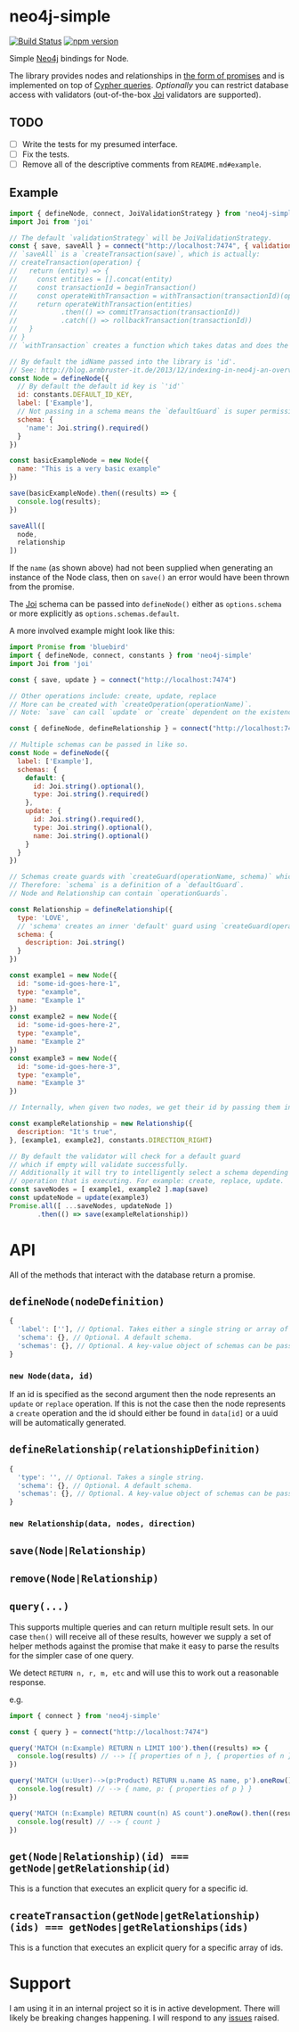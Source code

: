 # neo4j-simple

[![Build Status](https://travis-ci.org/sebinsua/neo4j-simple.png)](https://travis-ci.org/sebinsua/neo4j-simple) [![npm version](https://badge.fury.io/js/neo4j-simple.svg)](https://npmjs.org/package/neo4j-simple)

Simple [Neo4j](http://neo4j.com/) bindings for Node.

The library provides nodes and relationships in [the form of promises](https://github.com/kevinbeaty/any-promise) and is implemented on top of [Cypher queries](http://neo4j.com/developer/cypher-query-language/). *Optionally* you can restrict database access with validators (out-of-the-box [Joi](https://github.com/hapijs/joi) validators are supported).

## TODO

- [ ] Write the tests for my presumed interface.
- [ ] Fix the tests.
- [ ] Remove all of the descriptive comments from `README.md#example`.

## Example

```javascript
import { defineNode, connect, JoiValidationStrategy } from 'neo4j-simple'
import Joi from 'joi'

// The default `validationStrategy` will be JoiValidationStrategy.
const { save, saveAll } = connect("http://localhost:7474", { validationStrategy: JoiValidationStrategy } )
// `saveAll` is a `createTransaction(save)`, which is actually:
// createTransaction(operation) {
//   return (entity) => {
//     const entities = [].concat(entity)
//     const transactionId = beginTransaction()
//     const operateWithTransaction = withTransaction(transactionId)(operation)
//     return operateWithTransaction(entities)
//           .then(() => commitTransaction(transactionId))
//           .catch(() => rollbackTransaction(transactionId))
//   }
// }
// `withTransaction` creates a function which takes datas and does the required stuffs to do validations, concatenate queries, etc.

// By default the idName passed into the library is 'id'.
// See: http://blog.armbruster-it.de/2013/12/indexing-in-neo4j-an-overview/
const Node = defineNode({
  // By default the default id key is `'id'`
  id: constants.DEFAULT_ID_KEY,
  label: ['Example'],
  // Not passing in a schema means the `defaultGuard` is super permissive.
  schema: {
    'name': Joi.string().required()
  }
})

const basicExampleNode = new Node({
  name: "This is a very basic example"
})

save(basicExampleNode).then((results) => {
  console.log(results);
})

saveAll([
  node,
  relationship
])
```

If the `name` (as shown above) had not been supplied when generating an instance of the Node class, then on `save()` an error would have been thrown from the promise.

The [Joi](https://github.com/hapijs/joi) schema can be passed into `defineNode()` either as `options.schema` or more explicitly as `options.schemas.default`.

A more involved example might look like this:

```javascript
import Promise from 'bluebird'
import { defineNode, connect, constants } from 'neo4j-simple'
import Joi from 'joi'

const { save, update } = connect("http://localhost:7474")

// Other operations include: create, update, replace
// More can be created with `createOperation(operationName)`.
// Note: `save` can call `update` or `create` dependent on the existence of an id or not.

const { defineNode, defineRelationship } = connect("http://localhost:7474")

// Multiple schemas can be passed in like so.
const Node = defineNode({
  label: ['Example'],
  schemas: {
    default: {
      id: Joi.string().optional(),
      type: Joi.string().required()
    },
    update: {
      id: Joi.string().required(),
      type: Joi.string().optional(),
      name: Joi.string().optional()
    }
  }
})

// Schemas create guards with `createGuard(operationName, schema)` which outputs a `guard` function.
// Therefore: `schema` is a definition of a `defaultGuard`.
// Node and Relationship can contain `operationGuards`.

const Relationship = defineRelationship({
  type: 'LOVE',
  // 'schema' creates an inner 'default' guard using `createGuard(operationName, schema)`.
  schema: {
    description: Joi.string()
  }
})

const example1 = new Node({
  id: "some-id-goes-here-1",
  type: "example",
  name: "Example 1"
})
const example2 = new Node({
  id: "some-id-goes-here-2",
  type: "example",
  name: "Example 2"
})
const example3 = new Node({
  id: "some-id-goes-here-3",
  type: "example",
  name: "Example 3"
})

// Internally, when given two nodes, we get their id by passing them into an `id(node)`

const exampleRelationship = new Relationship({
  description: "It's true",
}, [example1, example2], constants.DIRECTION_RIGHT)

// By default the validator will check for a default guard
// which if empty will validate successfully.
// Additionally it will try to intelligently select a schema depending on the
// operation that is executing. For example: create, replace, update.
const saveNodes = [ example1, example2 ].map(save)
const updateNode = update(example3)
Promise.all([ ...saveNodes, updateNode ])
       .then(() => save(exampleRelationship))

```

# API

All of the methods that interact with the database return a promise.

## `defineNode(nodeDefinition)`

```javascript
{
  'label': [''], // Optional. Takes either a single string or array of labels.
  'schema': {}, // Optional. A default schema.
  'schemas': {}, // Optional. A key-value object of schemas can be passed in.
}
```

### `new Node(data, id)`

If an id is specified as the second argument then the node represents an `update` or `replace` operation. If this is not the case then the node represents a `create` operation and the id should either be found in `data[id]` or a uuid will be automatically generated.

## `defineRelationship(relationshipDefinition)`

```javascript
{
  'type': '', // Optional. Takes a single string.
  'schema': {}, // Optional. A default schema.
  'schemas': {}, // Optional. A key-value object of schemas can be passed in.
}
```

### `new Relationship(data, nodes, direction)`

## `save(Node|Relationship)`

## `remove(Node|Relationship)`

## `query(...)`

This supports multiple queries and can return multiple result sets. In our case `then()` will receive all of these results, however we supply a set of helper methods against the promise that make it easy to parse the results for the simpler case of one query.

We detect `RETURN n, r, m, etc` and will use this to work out a reasonable response.

e.g.

```javascript
import { connect } from 'neo4j-simple'

const { query } = connect("http://localhost:7474")

query('MATCH (n:Example) RETURN n LIMIT 100').then((results) => {
  console.log(results) // --> [{ properties of n }, { properties of n }]
})

query('MATCH (u:User)-->(p:Product) RETURN u.name AS name, p').oneRow().then((result) => {
  console.log(result) // --> { name, p: { properties of p } }
})

query('MATCH (n:Example) RETURN count(n) AS count').oneRow().then((result) => {
  console.log(result) // --> { count }
})
```

## `get(Node|Relationship)(id) === getNode|getRelationship(id)`

This is a function that executes an explicit query for a specific id.

## `createTransaction(getNode|getRelationship)(ids) === getNodes|getRelationships(ids)`

This is a function that executes an explicit query for a specific array of ids.

# Support

I am using it in an internal project so it is in active development. There will likely be breaking changes happening. I will respond to any [issues](https://github.com/sebinsua/neo4j-simple/issues) raised.
